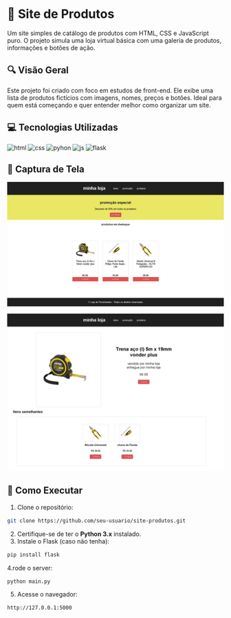 # 🛒 Site de Produtos

Um site simples de catálogo de produtos com HTML, CSS e JavaScript puro. O projeto simula uma loja virtual básica com uma galeria de produtos, informações e botões de ação.

## 🔍 Visão Geral

Este projeto foi criado com foco em estudos de front-end. Ele exibe uma lista de produtos fictícios com imagens, nomes, preços e botões. Ideal para quem está começando e quer entender melhor como organizar um site.

## 💻 Tecnologias Utilizadas

<img
aling="left"
alt="html"
title="html"
width="20px"
src="https://cdn.jsdelivr.net/gh/devicons/devicon@latest/icons/html5/html5-original.svg" 
/>
<img
aling="left"
alt="css"
title="css"
width="20px"
src="https://cdn.jsdelivr.net/gh/devicons/devicon@latest/icons/css3/css3-original.svg" 
/>
<img
aling="left"
alt="pyhon"
title="python"
width="20px"
src="https://cdn.jsdelivr.net/gh/devicons/devicon@latest/icons/python/python-original.svg"
/>
<img
aling="left"
alt="js"
title="js"
width="20px"
src="https://cdn.jsdelivr.net/gh/devicons/devicon@latest/icons/javascript/javascript-original.svg" 
/>
<img
aling="left"
alt="flask"
title="flask"
width="20px"
src="https://cdn.jsdelivr.net/gh/devicons/devicon@latest/icons/flask/flask-original.svg" 
/>

## 📸 Captura de Tela

![Imagem do Site](./static/assets/Captura%20de%20tela_19-7-2025_85041_127.0.0.1.jpeg)

![Imagem do Site](./static/assets/Captura%20de%20tela_19-7-2025_8513_127.0.0.1.jpeg)

## 🚀 Como Executar

1. Clone o repositório:

```bash
git clone https://github.com/seu-usuario/site-produtos.git
```

2. Certifique-se de ter o **Python 3.x** instalado.
3. Instale o Flask (caso não tenha):

```bash
pip install flask
```

4.rode o server:

```bash
python main.py
```

5. Acesse o navegador:

```
http://127.0.0.1:5000
```
